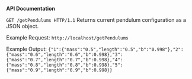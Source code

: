 **API Documentation**

```GET /getPendulums HTTP/1.1```
Returns current pendulum configuration as a JSON object.

Example Request:
```http://localhost/getPendulums```

Example Output:
```{"1":{"mass":"0.5","length":"0.5","b":"0.998"},"2":{"mass":"0.6","length":"0.6","b":0.998},"3":{"mass":"0.7","length":"0.7","b":0.998},"4":{"mass":"0.8","length":"0.8","b":0.998},"5":{"mass":"0.9","length":"0.9","b":0.998}}```
